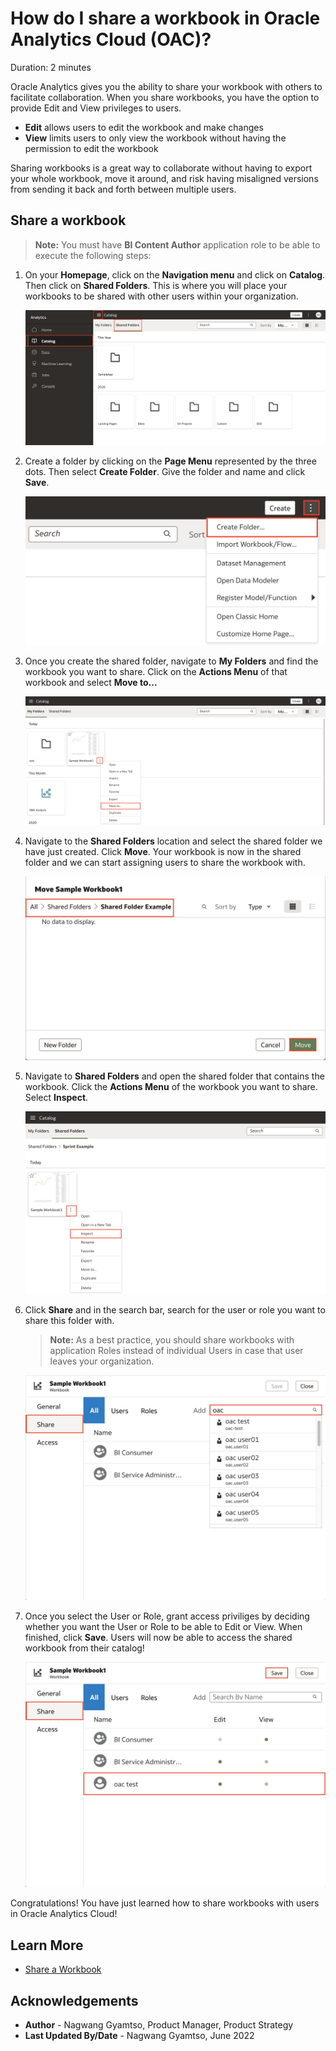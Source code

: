 # How do I share a workbook in Oracle Analytics Cloud (OAC)?

Duration: 2 minutes

Oracle Analytics gives you the ability to share your workbook with others to facilitate collaboration. When you share workbooks, you have the option to provide Edit and View privileges to users.
* **Edit** allows users to edit the workbook and make changes
* **View** limits users to only view the workbook without having the permission to edit the workbook

Sharing workbooks is a great way to collaborate without having to export your whole workbook, move it around, and risk having misaligned versions from sending it back and forth between multiple users.

## Share a workbook
>**Note:** You must have **BI Content Author** application role to be able to execute the following steps:

1. On your **Homepage**, click on the **Navigation menu** and click on **Catalog**. Then click on **Shared Folders**. This is where you will place your workbooks to be shared with other users within your organization.

    ![Shared folders](images/shared-folders.png)

2. Create a folder by clicking on the **Page Menu** represented by the three dots. Then select **Create Folder**. Give the folder and name and click **Save**.

    ![Create shared folder](images/create-folder.png)

3. Once you create the shared folder, navigate to **My Folders** and find the workbook you want to share. Click on the **Actions Menu** of that workbook and select **Move to...**

    ![Move to](images/move-to.png)

4. Navigate to the **Shared Folders** location and select the shared folder we have just created. Click **Move**. Your workbook is now in the shared folder and we can start assigning users to share the workbook with.

    ![Move workbook](images/move-workbook.png)

5. Navigate to **Shared Folders** and open the shared folder that contains the workbook. Click the **Actions Menu** of the workbook you want to share. Select **Inspect**.

    ![Inspect workbook](images/inspect.png)

6. Click **Share** and in the search bar, search for the user or role you want to share this folder with.

    >**Note:** As a best practice, you should share workbooks with application Roles instead of individual Users in case that user leaves your organization.

    ![Access](images/access.png)

7. Once you select the User or Role, grant access priviliges by deciding whether you want the User or Role to be able to Edit or View. When finished, click **Save**. Users will now be able to access the shared workbook from their catalog!

    ![Grant access](images/grant-access.png)

Congratulations! You have just learned how to share workbooks with users in Oracle Analytics Cloud!


## Learn More

* [Share a Workbook](https://docs.oracle.com/en/cloud/paas/analytics-cloud/acubi/share-workbook.html)

## Acknowledgements
* **Author** - Nagwang Gyamtso, Product Manager, Product Strategy
* **Last Updated By/Date** - Nagwang Gyamtso,  June 2022
